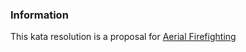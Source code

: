 ### Information

This kata resolution is a proposal for [Aerial Firefighting](https://www.codewars.com/kata/aerial-firefighting/python)
